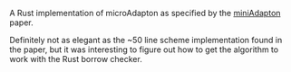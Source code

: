 A Rust implementation of microAdapton as specified by the
[miniAdapton](https://arxiv.org/abs/1609.05337) paper.

Definitely not as elegant as the ~50 line scheme implementation found in the
paper, but it was interesting to figure out how to get the algorithm to work
with the Rust borrow checker.
